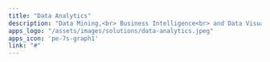 ```yaml
---
title: "Data Analytics"
description: "Data Mining,<br> Business Intelligence<br> and Data Visualization expertise."
apps_logo: "/assets/images/solutions/data-analytics.jpeg"
apps_icon: 'pe-7s-graph1'
link: "#"
---
```

